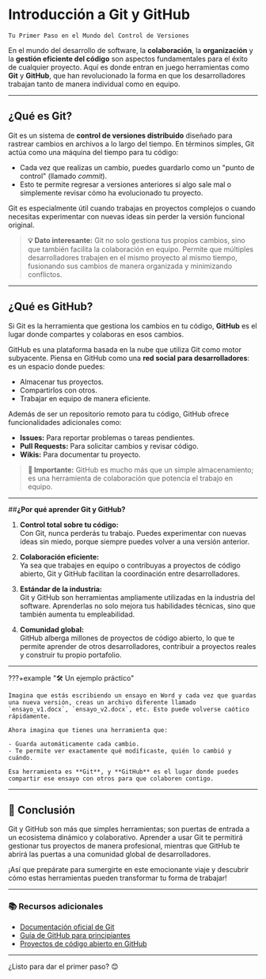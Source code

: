 # **Introducción a Git y GitHub**
    Tu Primer Paso en el Mundo del Control de Versiones


En el mundo del desarrollo de software, la **colaboración**, la **organización** y la **gestión eficiente del código** son aspectos fundamentales para el éxito de cualquier proyecto. Aquí es donde entran en juego herramientas como **Git** y **GitHub**, que han revolucionado la forma en que los desarrolladores trabajan tanto de manera individual como en equipo.

---

## **¿Qué es Git?**

Git es un sistema de **control de versiones distribuido** diseñado para rastrear cambios en archivos a lo largo del tiempo. En términos simples, Git actúa como una máquina del tiempo para tu código:

- Cada vez que realizas un cambio, puedes guardarlo como un "punto de control" (llamado *commit*).
- Esto te permite regresar a versiones anteriores si algo sale mal o simplemente revisar cómo ha evolucionado tu proyecto.

Git es especialmente útil cuando trabajas en proyectos complejos o cuando necesitas experimentar con nuevas ideas sin perder la versión funcional original.

> **💡 Dato interesante:** Git no solo gestiona tus propios cambios, sino que también facilita la colaboración en equipo. Permite que múltiples desarrolladores trabajen en el mismo proyecto al mismo tiempo, fusionando sus cambios de manera organizada y minimizando conflictos.

---

## **¿Qué es GitHub?**

Si Git es la herramienta que gestiona los cambios en tu código, **GitHub** es el lugar donde compartes y colaboras en esos cambios. 

GitHub es una plataforma basada en la nube que utiliza Git como motor subyacente. Piensa en GitHub como una **red social para desarrolladores**: es un espacio donde puedes:

- Almacenar tus proyectos.
- Compartirlos con otros.
- Trabajar en equipo de manera eficiente.

Además de ser un repositorio remoto para tu código, GitHub ofrece funcionalidades adicionales como:

- **Issues:** Para reportar problemas o tareas pendientes.
- **Pull Requests:** Para solicitar cambios y revisar código.
- **Wikis:** Para documentar tu proyecto.

> **🌟 Importante:** GitHub es mucho más que un simple almacenamiento; es una herramienta de colaboración que potencia el trabajo en equipo.

---

##**¿Por qué aprender Git y GitHub?**

1. **Control total sobre tu código:**  
   Con Git, nunca perderás tu trabajo. Puedes experimentar con nuevas ideas sin miedo, porque siempre puedes volver a una versión anterior.

2. **Colaboración eficiente:**  
   Ya sea que trabajes en equipo o contribuyas a proyectos de código abierto, Git y GitHub facilitan la coordinación entre desarrolladores.

3. **Estándar de la industria:**  
   Git y GitHub son herramientas ampliamente utilizadas en la industria del software. Aprenderlas no solo mejora tus habilidades técnicas, sino que también aumenta tu empleabilidad.

4. **Comunidad global:**  
   GitHub alberga millones de proyectos de código abierto, lo que te permite aprender de otros desarrolladores, contribuir a proyectos reales y construir tu propio portafolio.

---

???+example "🛠️ Un ejemplo práctico"

    Imagina que estás escribiendo un ensayo en Word y cada vez que guardas una nueva versión, creas un archivo diferente llamado `ensayo_v1.docx`, `ensayo_v2.docx`, etc. Esto puede volverse caótico rápidamente.

    Ahora imagina que tienes una herramienta que:

    - Guarda automáticamente cada cambio.
    - Te permite ver exactamente qué modificaste, quién lo cambió y cuándo.

    Esa herramienta es **Git**, y **GitHub** es el lugar donde puedes compartir ese ensayo con otros para que colaboren contigo.

---

## 🎯 Conclusión

Git y GitHub son más que simples herramientas; son puertas de entrada a un ecosistema dinámico y colaborativo. Aprender a usar Git te permitirá gestionar tus proyectos de manera profesional, mientras que GitHub te abrirá las puertas a una comunidad global de desarrolladores.

¡Así que prepárate para sumergirte en este emocionante viaje y descubrir cómo estas herramientas pueden transformar tu forma de trabajar!

---

### 📚 Recursos adicionales

- [Documentación oficial de Git](https://git-scm.com/doc )
- [Guía de GitHub para principiantes](https://docs.github.com/es/get-started )
- [Proyectos de código abierto en GitHub](https://github.com/trending )

---

¿Listo para dar el primer paso? 😊